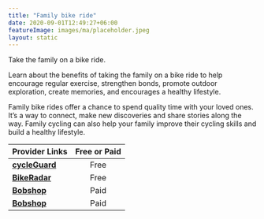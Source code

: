 ```yaml
---
title: "Family bike ride"
date: 2020-09-01T12:49:27+06:00
featureImage: images/ma/placeholder.jpeg
layout: static
---
```


Take the family on a bike ride.

Learn about the benefits of taking the family on a bike ride to help encourage regular exercise, strengthen bonds, promote outdoor exploration, create memories, and encourages a healthy lifestyle.

Family bike rides offer a chance to spend quality time with your loved ones. It’s a way to connect, make new discoveries and share stories along the way. Family cycling can also help your family improve their cycling skills and build a healthy lifestyle.

| Provider Links      | Free or Paid  |  
| :-----------          | :--------------:      |  
| [**cycleGuard**](https://www.cycleguard.co.uk/cycling-family-benefits) | Free | 
| [**BikeRadar**](https://www.bikeradar.com/features/routes-and-rides/best-family-cycling-routes-uk/) | Free | 
| [**Bobshop**](https://www.bobshop.com/en/) | Paid | 
| [**Bobshop**](https://www.bobshop.com/en/) | Paid | 
  

<br/><br/>






